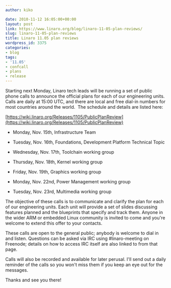 ```yaml
---
author: kiko

date: 2010-11-12 16:05:00+00:00
layout: post
link: https://www.linaro.org/blog/linaro-11-05-plan-reviews/
slug: linaro-11-05-plan-reviews
title: Linaro 11.05 plan reviews
wordpress_id: 3375
categories:
- blog
tags:
- '11.05'
- confcall
- plans
- release
---
```


Starting next Monday, Linaro tech leads will be running a set of public phone calls to announce the official plans for each of our engineering units. Calls are daily at 15:00 UTC, and there are local and free dial-in numbers for most countries around the world.  The schedule and details are listed here:

[https://wiki.linaro.org/Releases/1105/PublicPlanReview](https://wiki.linaro.org/Releases/1105/PublicPlanReview)



	
  * Monday, Nov. 15th, Infrastructure Team

	
  * Tuesday, Nov. 16th, Foundations, Development Platform Technical Topic

	
  * Wednesday, Nov. 17th, Toolchain working group

	
  * Thursday, Nov. 18th, Kernel working group

	
  * Friday, Nov. 19th, Graphics working group

	
  * Monday, Nov. 22nd, Power Management working group

	
  * Tuesday, Nov. 23rd, Multimedia working group


The objective of these calls is to communicate and clarify the plan for each of our engineering units. Each unit will provide a set of slides discussing features planned and the blueprints that specify and track them. Anyone in the wider ARM or embedded Linux community is invited to come and you're welcome to extend this offer to your contacts.

These calls are open to the general public; anybody is welcome to dial in and listen. Questions can be asked via IRC using #linaro-meeting on Freenode; details on how to access IRC itself are also linked to from that page.

Calls will also be recorded and available for later perusal. I'll send out a daily reminder of the calls so you won't miss them if you keep an eye out for the messages.

Thanks and see you there!
